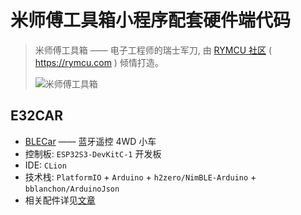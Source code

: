 # 米师傅工具箱小程序配套硬件端代码
> 米师傅工具箱 —— 电子工程师的瑞士军刀, 由 [RYMCU 社区](https://rymcu.com) ( https://rymcu.com ) 倾情打造。
> 
> ![米师傅工具箱](https://github.com/rymcu/mishifu-examples/assets/29698602/dc9604a0-cee9-4d78-a248-c4e431ef38d8)


## E32CAR
- [BLECar](https://github.com/rymcu/mishifu-examples/tree/master/blecar) —— 蓝牙遥控 4WD 小车
- 控制板: `ESP32S3-DevKitC-1` 开发板
- IDE: `CLion`
- 技术栈: `PlatformIO` + `Arduino` + `h2zero/NimBLE-Arduino` + `bblanchon/ArduinoJson`
- 相关配件详见[文章](https://rymcu.com/article/1678)
